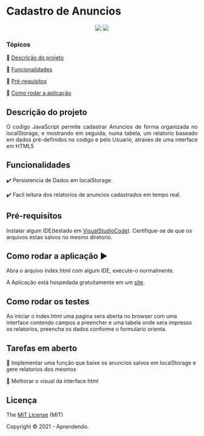 <h1>Cadastro de Anuncios</h1> 

<p align="center">
  <img src="http://img.shields.io/static/v1?label=License&message=MIT&color=green&style=for-the-badge"/>
   <img src="http://img.shields.io/static/v1?label=STATUS&message=EM%20DESENVOLVIMENTO&color=RED&style=for-the-badge"/>
</p>

### Tópicos 

:small_blue_diamond: [Descrição do projeto](#descrição-do-projeto)

:small_blue_diamond: [Funcionalidades](#funcionalidades)

:small_blue_diamond: [Pré-requisitos](#pré-requisitos)

:small_blue_diamond: [Como rodar a aplicação](#como-rodar-a-aplicação-arrow_forward)

## Descrição do projeto 

<p align="justify">
    O codigo JavaScript permite cadastrar Anuncios de forma organizada no localStorage, e mostrando em seguida, numa tabela, um relatorio baseado em dados pré-definidos no codigo e pelo Usuario, atraves de uma interface em HTML5
</p>

## Funcionalidades

:heavy_check_mark: Persistencia de Dados em localStorage. 

:heavy_check_mark: Facil leitura dos relatorios de anuncios cadastrados em tempo real.

## Pré-requisitos
Instalar algum IDE(testado em [VisualStudioCode](https://code.visualstudio.com/docs/?dv=win32user)). 
Certifique-se de que os arquivos estao salvos no mesmo diretorio.

## Como rodar a aplicação :arrow_forward:
Abra o arquivo index.html com algum IDE, execute-o normalmente.

A Aplicação está hospedada gratuitamente em um [site](https://calctestedomateus.000webhostapp.com/).

## Como rodar os testes
Ao iniciar o index.html uma pagina sera aberta no browser com uma interface contendo campos a preencher e uma tabela onde sera impresso os relatorios, preencha os dados conforme o formulario orienta.

## Tarefas em aberto


:memo: Implementar uma função que baixe os anuncios salvos em localStorage e gere relatorios dos mesmos

:memo: Melhorar o visual da interface html

## Licença 

The [MIT License]() (MIT)

Copyright :copyright: 2021 - Aprendendo.